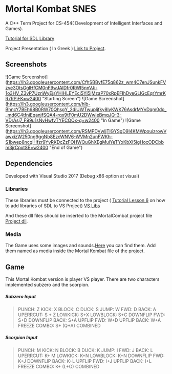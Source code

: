 # Mortal Kombat SNES

A C++ Term Project for CS-454( Development of Intelligent Interfaces and Games).

[Tutorial for SDL Library](http://lazyfoo.net/tutorials/SDL/index.php?fbclid=IwAR2hwyeCbnVHh-ox0zPzSzhnLEGnWcGhVAI9YtB1F6KZPcjbdlgg1rItjek)

Project Presentation ( In Greek ) [Link to Project](https://drive.google.com/open?id=1_n5jHUqKk16nBuf6OLlZ4vMkL-UAMaYm).

## Screenshots

![Game Screenshot] (https://lh3.googleusercontent.com/CfhSBBvfE75q862z_wm4C7enJSunkFVzve3OtsGglHfCM0nF9wJAIDfr0RWI5nnVJi-1o3HV_Z3vP7UznWyEjsYHIHLEYEci5YI5jMzaP70xRpEFIhDyeGLIGcEqrYmrKR7RPiFK=w2400 "Starting Screen")
![Game Screenshot] (https://lh3.googleusercontent.com/hlb-BhncY7BEh68B0RW70QhsgY_2diUWTwupljfky8IyKWK76AsdrMYvDqm0do__md6C4tfniEqanjfSQA4-rqx9tF0mU2DWwIeBmqJQ-3-VDrAsj7_F99u1sNvHwfvTYECQOx-g=w2400 "In Game")
![Game Screenshot] (https://lh3.googleusercontent.com/RSMPDVwljTIGYSgD9I4KMWpouizrowVawxizW250ng9ggNb8EzcWNV6-WVMn2unFWKh-S1bwep8ncqiHfzr9YvRKDcZzFOHWQuGhXEgMulYeTYxKbXI5igHocODCbbm3jrCpxtSE=w2400 "End of Game")

## Dependencies

Developed with Visual Studio 2017 (Debug x86 option at visual)

### Libraries
These libraries must be connected to the project ( [Tutorial Lesson 6](http://lazyfoo.net/tutorials/SDL/06_extension_libraries_and_loading_other_image_formats/index.php) on how to add libraries of SDL to VS Project) [VS Libs](https://drive.google.com/open?id=16KXC0-F-YL5EojR4VP8VPiTfx7kc_KPs)

And these dll files should be inserted to the MortalCombat project file [Project dll](https://drive.google.com/open?id=1Dle_k91aa4KPUmrSsZ_fKfRseakXk5Ul).
### Media 
The Game uses some images and sounds.[Here](https://drive.google.com/open?id=1NsByBXEabQzJ3YbzW0uFtkHMhTeCUBfO) you can find them. Add them named as media inside the Mortal Kombat file of the project.

## Game
This Mortal Kombat version is player VS  player. There are two characters implemented subzero and the scorpion.

##### Subzero Input
>PUNCH: Z 
>KICK: X
>BLOCK: C
>DUCK: S
>JUMP: W
>FWD: D
>BACK: A
>UPERRCUT: S + Z
>LOWKICK: S+X
>LOWBLOCK: S+C
>DOWNFLIP FWD: S+D
>DOWNFLIP BACK: S+A
>UPFLIP FWD: W+D
>UPFLIP BACK: W+A
>FREEZE COMBO: S+ (Q+A) COMBINED

##### Scorpion Input
>PUNCH: M
>KICK: N
>BLOCK: B
>DUCK: K
>JUMP: I
>FWD: J
>BACK: L
>UPERRCUT: K+ M
>LOWKICK: K+N
>LOWBLOCK: K+N
>DOWNFLIP FWD: K+J
>DOWNFLIP BACK: K+L
>UPFLIP FWD: I+J
>UPFLIP BACK: I+L
>FREEZE COMBO: K+ (L+O) COMBINED

